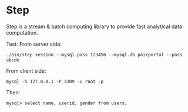 # Step

Step is a stream & batch computing library to provide fast analytical data computation.

Test:
From server side:
```
./bin/step session --mysql.pass 123456 --mysql.db pairportal --pass abcde
```

From client side: 
```
mysql -h 127.0.0.1 -P 3309 -u root -p
```
Then:
```
mysql> select name, userid, gender from users;
```